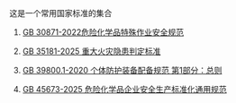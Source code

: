 这是一个常用国家标准的集合


1. [GB 30871-2022危险化学品特殊作业安全规范](gb/GB30871-2022.md)

1. [GB 35181-2025 重大火灾隐患判定标准](gb/GB35181-2025.md)

1. [GB 39800.1-2020 个体防护装备配备规范 第1部分：总则](gb/GB39800.1-2020.md)

1. [GB 45673-2025 危险化学品企业安全生产标准化通用规范](gb/GB45673-2025.md)


